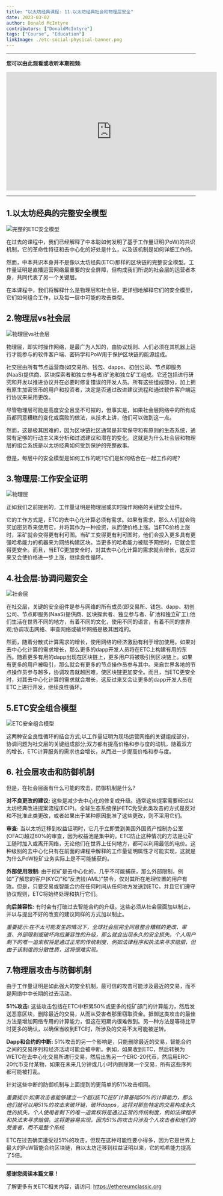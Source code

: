```yaml
---
title: "以太坊经典课程: 11.以太坊经典社会和物理层安全"
date: 2023-03-02
author: Donald McIntyre
contributors: ["DonaldMcIntyre"]
tags: ["Course", "Education"]
linkImage: ./etc-social-physical-banner.png
---
```


---
**您可以由此观看或收听本期视频:**

<iframe width="560" height="315" src="https://www.youtube.com/embed/0FPTokHcgAE" title="YouTube video player" frameborder="0" allow="accelerometer; autoplay; clipboard-write; encrypted-media; gyroscope; picture-in-picture; web-share" allowfullscreen></iframe>

---

## 1.以太坊经典的完整安全模型

![完整的ETC安全模型](./0.png)

在过去的课程中，我们已经解释了中本聪如何发明了基于工作量证明(PoW)的共识机制，它的革命性特征和去中心化的好处是什么，以及该机制是如何详细工作的。

然而，中本共识本身并不是像以太坊经典(ETC)那样的区块链的完整安全模型。工作量证明是直播运营网络最重要的安全屏障，但构成我们所说的社会层的运营者本身，共同代表了另一个关键层。

在本课程中，我们将解释什么是物理层和社会层，更详细地解释它们的安全模型，它们如何组合工作，以及每一层中可能的攻击类型。

## 2.物理层vs社会层

![物理层vs社会层](./1-zh.png)

物理层，即实时操作网络，是最广为人知的，由协议规则、人们必须在其机器上运行才能参与的软件客户端、密码学和PoW用于保护区块链的能源组成。

社交层由所有节点运营商(如交易所、钱包、dapps、初创公司、节点即服务(NaaS)提供商、区块探索者和独立参与者)矿池和独立矿工组成。它还包括进行研究和开发以推进协议并在必要时修复错误的开发人员。所有这些组成部分，加上拥有原生加密货币的用户和投资者，决定是否通过改进建议流程和通过软件客户端运行协议来采用更改。

尽管物理层可能是高度安全且坚不可摧的，但事实是，如果社会层网络中的所有成员都同意糟糕的变化或腐败的做法，从技术上讲，他们可以做到这一点。

然而，这是极其困难的，因为区块链社区通常是非常保守和有原则的生态系统，通常有足够的行动主义来分析和过滤建议和潜在的变化。这就是为什么社会层和物理层的组合系统是以太坊经典如何受到保护的完整故事。

但是，每层中的安全模型是如何工作的呢?它们是如何结合在一起工作的呢?

## 3.物理层:工作安全证明

![物理层](./2-zh.png)

正如我们之前提到的，工作量证明是物理层或实时操作网络的关键安全组件。

它的工作方式是，ETC的去中心化计算必须有需求。如果有需求，那么人们就会购买加密货币来使用它，并将其作为一种投资，从而使价格上涨。当ETC价格上涨时，采矿就会变得更有利可图。当矿工变得更有利可图时，他们会投入更多具有更强哈希能力的机器来为网络构建区块。当更多的哈希能力被赋予网络时，它就会变得更安全。而且，当ETC更加安全时，对其去中心化计算的需求就会增长，这反过来又会使价格进一步上涨，继续良性循环。

## 4.社会层:协调问题安全

![社会层](./3-zh.png)

在社交层，关键的安全组件是参与网络的所有成员(即交易所、钱包、dapp、初创公司、节点即服务(NaaS)提供商、区块探索者、独立参与者、矿池和独立矿工);他们生活在世界不同的地方，有着不同的文化，使用不同的语言，有着不同的世界观;协调攻击网络、审查网络或破坏网络是极其困难的。

然而，随着分散式计算需求的增长，使用网络的经济激励有利于增加使用。如果对去中心化计算的需求增长，那么更多的dapp开发人员将在ETC上构建有用的东西。随着更多有用的dapp出现在区块链上，更多用户将被吸引到区块链上。如果有更多的用户被吸引，那么就会有更多的节点操作员参与其中。来自世界各地的节点操作员参与越多，协调攻击就越困难，使区块链更加安全。而且，当ETC更安全时，对其去中心化计算的需求就会增长，这反过来又会让更多的dapp开发人员在ETC上进行开发，继续良性循环。

## 5.ETC安全组合模型

![ETC安全组合模型](./4-zh.png)

这两种安全良性循环的结合方式;以工作量证明为现场运营网络的关键组成部分，协调问题为社交层的关键组成部分;双方都有提高价格和参与度的动机，随着双方的增长，ETC计算服务的需求也会增长，从而进一步提高价格和参与度。

## 6. 社会层攻击和防御机制

但是，在社会层面有什么可能的攻击，防御机制是什么?

**对不良更改的建议:** 这些是减少去中心化的修复或升级。通常这些提案需要经过以太坊经典改进提案流程(ECIP)。全球生态系统保护ETC免受此类攻击的方式是反对和不批准此类更改，或者如果出于某种原因批准了这些更改，则不采用它们。

**审查:** 当以太坊迁移到权益证明时，它几乎立即受到美国外国资产控制办公室(OFAC)超过60%的审查，因为权益池是集中的。ETC防止这种情况的方法是让矿工随时加入或离开网络，无论他们在世界上任何地方，都可以利用最低的电价。这种级别的去中心化只有在前面的课程中解释的工作量证明属性才可能实现，这就是为什么PoW挖矿业务实际上是不可能捕获的。

**外部使用限制:** 由于挖矿是去中心化的，几乎不可能捕获，那么外部限制，例如“了解您的客户(KYC)”和“反洗钱(AML)”禁令，仅对其所在地理位置的用户有效。但是，只要交易或智能合约在任何时间从任何地方发送到ETC，并且它们遵守协议规则，ETC将始终处理和执行它们。

**向后兼容性:** 有时会有打破过去智能合约的升级。这些必须从社会层面加以制止，并以与提出不好的改变的建议同样的方式加以制止。

*重要提示:在不太可能发生的情况下，全球社会层完全同意整合糟糕的更改、审查、外部限制或破坏向后兼容性的升级，那么就会出现永久的安全损失。个人用户剩下的唯一追索权将是通过正常的传统制度，例如法律程序和执法来寻求赔偿，但由于该制度的分散性质，这将很难实现。*

## 7.物理层攻击与防御机制

由于工作量证明是如此强大的安全机制，最可信的攻击可能涉及最近的交易，而不是网络中中长期的过去活动。

**51%攻击:** 这些攻击包括在ETC中积累50%或更多的挖矿部门的计算能力，然后发送恶意区块，删除最近的交易，从而从受害者那里窃取资金。抵御这类攻击的最佳方法是增加网络专用的计算能力，但这在短期内很难做到。另一种方法是等待比平时更多的确认，以确保当收到ETC时，所涉及的交易不太可能被逆转。

**Dapp和合约的中断:** 51%攻击的另一个影响是，只能删除最近的交易，智能合约之间的交易序列和经济活动可能会被中断。例如，如果收到ETC，然后转换为WETC在去中心化交易所进行交易，然后出售另一个ERC-20代币，然后用ERC-20代币支付某物，如果在未来几分钟或几小时内删除第一个交易，所有这些序列都可能被打乱。

针对这些中断的防御机制与上面提到的更简单的51%攻击相同。

*重要提示:如果攻击者能够建立一个超过ETC挖矿计算基础50%的计算能力，那么他们就可以用51%的攻击来破坏链，破坏dapps，这将对那些特定的交易构成永久性的损失。个人使用者剩下的唯一追索权将是通过正常的传统制度，例如法律程序和执法来寻求赔偿。这将更容易实现，因为51%的攻击只涉及个人攻击者和他们的受害者，而不是整个系统*

ETC在过去确实遭受过51%的攻击，但现在这种可能性要小得多，因为它是世界上最大的PoW智能合约区块链，自以太坊迁移到权益证明以来，它的哈希能力提高了5倍。

---

**感谢您阅读本篇文章！**

了解更多有关ETC相关内容，请访问: https://ethereumclassic.org
